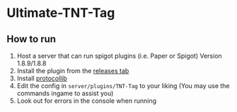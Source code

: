 # Ultimate-TNT-Tag

## How to run

1. Host a server that can run spigot plugins (i.e. Paper or Spigot) Version 1.8.9/1.8.8
2. Install the plugin from the [releases tab](github.com/Cryptizism/Ultimate-TNT-Tag/releases/)
3. Install [protocollib](https://www.spigotmc.org/resources/protocollib.1997/)
4. Edit the config in `server/plugins/TNT-Tag` to your liking (You may use the commands ingame to assist you)
5. Look out for errors in the console when running
